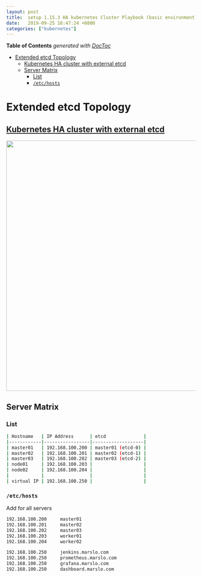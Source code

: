 ```yaml
---
layout: post
title:  setup 1.15.3 HA kubernetes Cluster Playbook (basic environment)
date:   2019-09-25 16:47:24 +0800
categories: ["kubernetes"]
---
```


<!-- START doctoc generated TOC please keep comment here to allow auto update -->
<!-- DON'T EDIT THIS SECTION, INSTEAD RE-RUN doctoc TO UPDATE -->
**Table of Contents**  *generated with [DocToc](https://github.com/thlorenz/doctoc)*

- [Extended etcd Topology](#extended-etcd-topology)
  - [Kubernetes HA cluster with external etcd](#kubernetes-ha-cluster-with-external-etcd)
  - [Server Matrix](#server-matrix)
    - [List](#list)
    - [`/etc/hosts`](#etchosts)

<!-- END doctoc generated TOC please keep comment here to allow auto update -->

# Extended etcd Topology
## [Kubernetes HA cluster with external etcd](https://kubernetes.io/docs/setup/production-environment/tools/kubeadm/ha-topology/#external-etcd-topology)

<img src="{{site.url}}/images/external-etcd-topology.png" style="width: 666px;" />

## Server Matrix

### List

```bash
| Hostname   | IP Address      | etcd              |
|------------|-----------------|-------------------|
| master01   | 192.168.100.200 | master01 (etcd-0) |
| master02   | 192.168.100.201 | master02 (etcd-1) |
| master03   | 192.168.100.202 | master03 (etcd-2) |
| node01     | 192.168.100.203 |                   |
| node02     | 192.168.100.204 |                   |
|            |                 |                   |
| virtual IP | 192.168.100.250 |                   |
```

### `/etc/hosts`

Add for all servers

```bash
192.168.100.200     master01
192.168.100.201     master02
192.168.100.202     master03
192.168.100.203     worker01
192.168.100.204     worker02

192.168.100.250     jenkins.marslo.com
192.168.100.250     prometheus.marslo.com
192.168.100.250     grafana.marslo.com
192.168.100.250     dashboard.marslo.com
```
